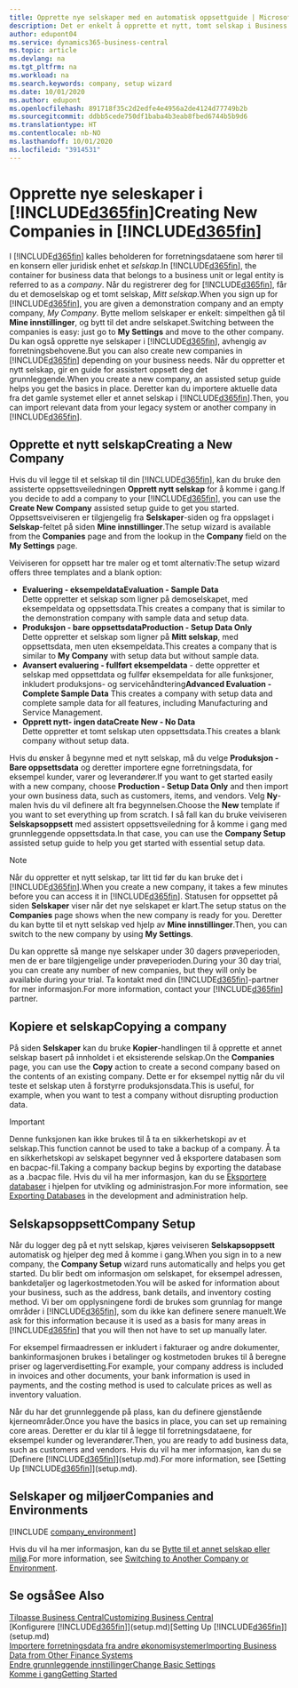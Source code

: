 ```yaml
---
title: Opprette nye selskaper med en automatisk oppsettguide | Microsoft-dokumentasjon
description: Det er enkelt å opprette et nytt, tomt selskap i Business Central. En guide for assistert oppsett hjelper deg gjennom trinnene, og du kan importere forretningsdataene eksisterende.
author: edupont04
ms.service: dynamics365-business-central
ms.topic: article
ms.devlang: na
ms.tgt_pltfrm: na
ms.workload: na
ms.search.keywords: company, setup wizard
ms.date: 10/01/2020
ms.author: edupont
ms.openlocfilehash: 891718f35c2d2edfe4e4956a2de4124d77749b2b
ms.sourcegitcommit: ddbb5cede750df1baba4b3eab8fbed6744b5b9d6
ms.translationtype: HT
ms.contentlocale: nb-NO
ms.lasthandoff: 10/01/2020
ms.locfileid: "3914531"
---
```

# <a name="creating-new-companies-in-d365fin"></a><span data-ttu-id="e7ccb-104">Opprette nye seleskaper i [!INCLUDE[d365fin](includes/d365fin_md.md)]</span><span class="sxs-lookup"><span data-stu-id="e7ccb-104">Creating New Companies in [!INCLUDE[d365fin](includes/d365fin_md.md)]</span></span>

<span data-ttu-id="e7ccb-105">I [!INCLUDE[d365fin](includes/d365fin_md.md)] kalles beholderen for forretningsdataene som hører til en konsern eller juridisk enhet et *selskap*.</span><span class="sxs-lookup"><span data-stu-id="e7ccb-105">In [!INCLUDE[d365fin](includes/d365fin_md.md)], the container for business data that belongs to a business unit or legal entity is referred to as a *company*.</span></span> <span data-ttu-id="e7ccb-106">Når du registrerer deg for [!INCLUDE[d365fin](includes/d365fin_md.md)], får du et demoselskap og et tomt selskap, *Mitt selskap*.</span><span class="sxs-lookup"><span data-stu-id="e7ccb-106">When you sign up for [!INCLUDE[d365fin](includes/d365fin_md.md)], you are given a demonstration company and an empty company, *My Company*.</span></span> <span data-ttu-id="e7ccb-107">Bytte mellom selskaper er enkelt: simpelthen gå til **Mine innstillinger**, og bytt til det andre selskapet.</span><span class="sxs-lookup"><span data-stu-id="e7ccb-107">Switching between the companies is easy: just go to **My Settings** and move to the other company.</span></span> <span data-ttu-id="e7ccb-108">Du kan også opprette nye selskaper i [!INCLUDE[d365fin](includes/d365fin_md.md)], avhengig av forretningsbehovene.</span><span class="sxs-lookup"><span data-stu-id="e7ccb-108">But you can also create new companies in [!INCLUDE[d365fin](includes/d365fin_md.md)] depending on your business needs.</span></span> <span data-ttu-id="e7ccb-109">Når du oppretter et nytt selskap, gir en guide for assistert oppsett deg det grunnleggende.</span><span class="sxs-lookup"><span data-stu-id="e7ccb-109">When you create a new company, an assisted setup guide helps you get the basics in place.</span></span> <span data-ttu-id="e7ccb-110">Deretter kan du importere aktuelle data fra det gamle systemet eller et annet selskap i [!INCLUDE[d365fin](includes/d365fin_md.md)].</span><span class="sxs-lookup"><span data-stu-id="e7ccb-110">Then, you can import relevant data from your legacy system or another company in [!INCLUDE[d365fin](includes/d365fin_md.md)].</span></span>  

## <a name="creating-a-new-company"></a><span data-ttu-id="e7ccb-111">Opprette et nytt selskap</span><span class="sxs-lookup"><span data-stu-id="e7ccb-111">Creating a New Company</span></span>

<span data-ttu-id="e7ccb-112">Hvis du vil legge til et selskap til din [!INCLUDE[d365fin](includes/d365fin_md.md)], kan du bruke den assisterte oppsettsveiledningen **Opprett nytt selskap** for å komme i gang.</span><span class="sxs-lookup"><span data-stu-id="e7ccb-112">If you decide to add a company to your [!INCLUDE[d365fin](includes/d365fin_md.md)], you can use the **Create New Company** assisted setup guide to get you started.</span></span> <span data-ttu-id="e7ccb-113">Oppsettsveiviseren er tilgjengelig fra **Selskaper**-siden og fra oppslaget i **Selskap**-feltet på siden **Mine innstillinger**.</span><span class="sxs-lookup"><span data-stu-id="e7ccb-113">The setup wizard is available from the **Companies** page and from the lookup in the **Company** field on the **My Settings** page.</span></span>  

<span data-ttu-id="e7ccb-114">Veiviseren for oppsett har tre maler og et tomt alternativ:</span><span class="sxs-lookup"><span data-stu-id="e7ccb-114">The setup wizard offers three templates and a blank option:</span></span>

- <span data-ttu-id="e7ccb-115">**Evaluering - eksempeldata**</span><span class="sxs-lookup"><span data-stu-id="e7ccb-115">**Evaluation - Sample Data**</span></span>  
    <span data-ttu-id="e7ccb-116">Dette oppretter et selskap som ligner på demoselskapet, med eksempeldata og oppsettsdata.</span><span class="sxs-lookup"><span data-stu-id="e7ccb-116">This creates a company that is similar to the demonstration company with sample data and setup data.</span></span>  
- <span data-ttu-id="e7ccb-117">**Produksjon - bare oppsettsdata**</span><span class="sxs-lookup"><span data-stu-id="e7ccb-117">**Production - Setup Data Only**</span></span>  
    <span data-ttu-id="e7ccb-118">Dette oppretter et selskap som ligner på **Mitt selskap**, med oppsettsdata, men uten eksempeldata.</span><span class="sxs-lookup"><span data-stu-id="e7ccb-118">This creates a company that is similar to **My Company** with setup data but without sample data.</span></span>
- <span data-ttu-id="e7ccb-119">**Avansert evaluering - fullført eksempeldata** - dette oppretter et selskap med oppsettdata og fullfør eksempeldata for alle funksjoner, inkludert produksjons- og servicehåndtering</span><span class="sxs-lookup"><span data-stu-id="e7ccb-119">**Advanced Evaluation - Complete Sample Data** This creates a company with setup data and complete sample data for all features, including Manufacturing and Service Management.</span></span>
- <span data-ttu-id="e7ccb-120">**Opprett nytt- ingen data**</span><span class="sxs-lookup"><span data-stu-id="e7ccb-120">**Create New - No Data**</span></span>  
    <span data-ttu-id="e7ccb-121">Dette oppretter et tomt selskap uten oppsettsdata.</span><span class="sxs-lookup"><span data-stu-id="e7ccb-121">This creates a blank company without setup data.</span></span>  

<span data-ttu-id="e7ccb-122">Hvis du ønsker å begynne med et nytt selskap, må du velge **Produksjon - Bare oppsettsdata** og deretter importere egne forretningsdata, for eksempel kunder, varer og leverandører.</span><span class="sxs-lookup"><span data-stu-id="e7ccb-122">If you want to get started easily with a new company, choose **Production - Setup Data Only** and then import your own business data, such as customers, items, and vendors.</span></span> <span data-ttu-id="e7ccb-123">Velg **Ny**-malen hvis du vil definere alt fra begynnelsen.</span><span class="sxs-lookup"><span data-stu-id="e7ccb-123">Choose the **New** template if you want to set everything up from scratch.</span></span> <span data-ttu-id="e7ccb-124">I så fall kan du bruke veiviseren **Selskapsoppsett** med assistert oppsettsveiledning for å komme i gang med grunnleggende oppsettsdata.</span><span class="sxs-lookup"><span data-stu-id="e7ccb-124">In that case, you can use the **Company Setup** assisted setup guide to help you get started with essential setup data.</span></span>  

> [!NOTE]  
> <span data-ttu-id="e7ccb-125">Når du oppretter et nytt selskap, tar litt tid før du kan bruke det i [!INCLUDE[d365fin](includes/d365fin_md.md)].</span><span class="sxs-lookup"><span data-stu-id="e7ccb-125">When you create a new company, it takes a few minutes before you can access it in [!INCLUDE[d365fin](includes/d365fin_md.md)].</span></span> <span data-ttu-id="e7ccb-126">Statusen for oppsettet på siden **Selskaper** viser når det nye selskapet er klart.</span><span class="sxs-lookup"><span data-stu-id="e7ccb-126">The setup status on the **Companies** page shows when the new company is ready for you.</span></span> <span data-ttu-id="e7ccb-127">Deretter du kan bytte til et nytt selskap ved hjelp av **Mine innstillinger**.</span><span class="sxs-lookup"><span data-stu-id="e7ccb-127">Then, you can switch to the new company by using **My Settings**.</span></span>  

<span data-ttu-id="e7ccb-128">Du kan opprette så mange nye selskaper under 30 dagers prøveperioden, men de er bare tilgjengelige under prøveperioden.</span><span class="sxs-lookup"><span data-stu-id="e7ccb-128">During your 30 day trial, you can create any number of new companies, but they will only be available during your trial.</span></span> <span data-ttu-id="e7ccb-129">Ta kontakt med din [!INCLUDE[d365fin](includes/d365fin_md.md)]-partner for mer informasjon.</span><span class="sxs-lookup"><span data-stu-id="e7ccb-129">For more information, contact your [!INCLUDE[d365fin](includes/d365fin_md.md)] partner.</span></span>  

## <a name="copying-a-company"></a><span data-ttu-id="e7ccb-130">Kopiere et selskap</span><span class="sxs-lookup"><span data-stu-id="e7ccb-130">Copying a company</span></span>

<span data-ttu-id="e7ccb-131">På siden **Selskaper** kan du bruke **Kopier**-handlingen til å opprette et annet selskap basert på innholdet i et eksisterende selskap.</span><span class="sxs-lookup"><span data-stu-id="e7ccb-131">On the **Companies** page, you can use the **Copy** action to create a second company based on the contents of an existing company.</span></span> <span data-ttu-id="e7ccb-132">Dette er for eksempel nyttig når du vil teste et selskap uten å forstyrre produksjonsdata.</span><span class="sxs-lookup"><span data-stu-id="e7ccb-132">This is useful, for example, when you want to test a company without disrupting production data.</span></span>

> [!Important]
> <span data-ttu-id="e7ccb-133">Denne funksjonen kan ikke brukes til å ta en sikkerhetskopi av et selskap.</span><span class="sxs-lookup"><span data-stu-id="e7ccb-133">This function cannot be used to take a backup of a company.</span></span> <span data-ttu-id="e7ccb-134">Å ta en sikkerhetskopi av selskapet begynner ved å eksportere databasen som en bacpac-fil.</span><span class="sxs-lookup"><span data-stu-id="e7ccb-134">Taking a company backup begins by exporting the database as a .bacpac file.</span></span> <span data-ttu-id="e7ccb-135">Hvis du vil ha mer informasjon, kan du se [Eksportere databaser](/dynamics365/business-central/dev-itpro/administration/tenant-admin-center-database-export) i hjelpen for utvikling og administrasjon.</span><span class="sxs-lookup"><span data-stu-id="e7ccb-135">For more information, see [Exporting Databases](/dynamics365/business-central/dev-itpro/administration/tenant-admin-center-database-export) in the development and administration help.</span></span>

## <a name="company-setup"></a><span data-ttu-id="e7ccb-136">Selskapsoppsett</span><span class="sxs-lookup"><span data-stu-id="e7ccb-136">Company Setup</span></span>

<span data-ttu-id="e7ccb-137">Når du logger deg på et nytt selskap, kjøres veiviseren **Selskapsoppsett** automatisk og hjelper deg med å komme i gang.</span><span class="sxs-lookup"><span data-stu-id="e7ccb-137">When you sign in to a new company, the **Company Setup** wizard runs automatically and helps you get started.</span></span> <span data-ttu-id="e7ccb-138">Du blir bedt om informasjon om selskapet, for eksempel adressen, bankdetaljer og lagerkostmetoden.</span><span class="sxs-lookup"><span data-stu-id="e7ccb-138">You will be asked for information about your business, such as the address, bank details, and inventory costing method.</span></span> <span data-ttu-id="e7ccb-139">Vi ber om opplysningene fordi de brukes som grunnlag for mange områder i [!INCLUDE[d365fin](includes/d365fin_md.md)], som du ikke kan definere senere manuelt.</span><span class="sxs-lookup"><span data-stu-id="e7ccb-139">We ask for this information because it is used as a basis for many areas in [!INCLUDE[d365fin](includes/d365fin_md.md)] that you will then not have to set up manually later.</span></span>  

<span data-ttu-id="e7ccb-140">For eksempel firmaadressen er inkludert i fakturaer og andre dokumenter, bankinformasjonen brukes i betalinger og kostmetoden brukes til å beregne priser og lagerverdisetting.</span><span class="sxs-lookup"><span data-stu-id="e7ccb-140">For example, your company address is included in invoices and other documents, your bank information is used in payments, and the costing method is used to calculate prices as well as inventory valuation.</span></span>  

<span data-ttu-id="e7ccb-141">Når du har det grunnleggende på plass, kan du definere gjenstående kjerneområder.</span><span class="sxs-lookup"><span data-stu-id="e7ccb-141">Once you have the basics in place, you can set up remaining core areas.</span></span> <span data-ttu-id="e7ccb-142">Deretter er du klar til å legge til forretningsdataene, for eksempel kunder og leverandører.</span><span class="sxs-lookup"><span data-stu-id="e7ccb-142">Then, you are ready to add business data, such as customers and vendors.</span></span> <span data-ttu-id="e7ccb-143">Hvis du vil ha mer informasjon, kan du se [Definere [!INCLUDE[d365fin](includes/d365fin_md.md)]](setup.md).</span><span class="sxs-lookup"><span data-stu-id="e7ccb-143">For more information, see [Setting Up [!INCLUDE[d365fin](includes/d365fin_md.md)]](setup.md).</span></span>  

## <a name="companies-and-environments"></a><span data-ttu-id="e7ccb-144">Selskaper og miljøer</span><span class="sxs-lookup"><span data-stu-id="e7ccb-144">Companies and Environments</span></span>

[!INCLUDE [company_environment](includes/company_environment.md)]

<span data-ttu-id="e7ccb-145">Hvis du vil ha mer informasjon, kan du se [Bytte til et annet selskap eller miljø](ui-organization-switch.md).</span><span class="sxs-lookup"><span data-stu-id="e7ccb-145">For more information, see [Switching to Another Company or Environment](ui-organization-switch.md).</span></span>  

## <a name="see-also"></a><span data-ttu-id="e7ccb-146">Se også</span><span class="sxs-lookup"><span data-stu-id="e7ccb-146">See Also</span></span>

[<span data-ttu-id="e7ccb-147">Tilpasse Business Central</span><span class="sxs-lookup"><span data-stu-id="e7ccb-147">Customizing Business Central</span></span>](ui-customizing-overview.md)  
<span data-ttu-id="e7ccb-148">[Konfigurere [!INCLUDE[d365fin](includes/d365fin_md.md)]](setup.md)</span><span class="sxs-lookup"><span data-stu-id="e7ccb-148">[Setting Up [!INCLUDE[d365fin](includes/d365fin_md.md)]](setup.md)</span></span>  
[<span data-ttu-id="e7ccb-149">Importere forretningsdata fra andre økonomisystemer</span><span class="sxs-lookup"><span data-stu-id="e7ccb-149">Importing Business Data from Other Finance Systems</span></span>](across-import-data-configuration-packages.md)  
[<span data-ttu-id="e7ccb-150">Endre grunnleggende innstillinger</span><span class="sxs-lookup"><span data-stu-id="e7ccb-150">Change Basic Settings</span></span>](ui-change-basic-settings.md)  
[<span data-ttu-id="e7ccb-151">Komme i gang</span><span class="sxs-lookup"><span data-stu-id="e7ccb-151">Getting Started</span></span>](product-get-started.md)  
